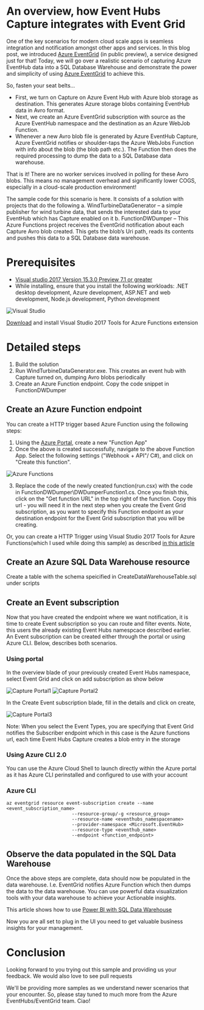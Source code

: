 # An overview, how Event Hubs Capture integrates with Event Grid 

One of the key scenarios for modern cloud scale apps is seamless integration and notification amongst other apps and services. In this blog post, we introduced [Azure EventGrid](https://azure.microsoft.com/blog/introducing-azure-event-grid-an-event-service-for-modern-applications/) (in public preview), a service designed just for that!
Today, we will go over a realistic scenario of capturing Azure EventHub data into a SQL Database Warehouse and demonstrate the power and simplicity of using [Azure EventGrid](https://docs.microsoft.com/azure/event-grid/overview) to achieve this.

So, fasten your seat belts…
*	First, we turn on Capture on Azure Event Hub with Azure blob storage as destination. This generates Azure storage blobs containing EventHub data in Avro format.
*	Next, we create an Azure EventGrid subscription with source as the Azure EventHub namespace and the destination as an Azure WebJob Function.
*	Whenever a new Avro blob file is generated by Azure EventHub Capture, Azure EventGrid notifies or shoulder-taps the Azure WebJobs Function with info about the blob (the blob path etc.). The Function then does the required processing to dump the data to a SQL Database data warehouse.

That is it! There are no worker services involved in polling for these Avro blobs. This means no management overhead and significantly lower COGS, especially in a cloud-scale production environment!

The sample code for this scenario is here. It consists of a solution with projects that do the following
a.	WindTurbineDataGenerator – a simple publisher for wind turbine data, that sends the interested data to your EventHub which has Capture enabled on it
b.	FunctionDWDumper – This Azure Functions project receives the EventGrid notification about each Capture Avro blob created. This gets the blob’s Uri path, reads its contents and pushes this data to a SQL Database data warehouse.

# Prerequisites
*	[Visual studio 2017 Version 15.3.0 Preview 7.1 or greater](https://www.visualstudio.com/vs/preview/)
*	While installing, ensure that you install the following workloads: .NET desktop development, Azure development, ASP.NET and web development, Node.js development, Python development

![Visual Studio](./media/EventCaptureGridDemo1.png)

[Download](https://marketplace.visualstudio.com/vsgallery/e3705d94-7cc3-4b79-ba7b-f43f30774d28) and install Visual Studio 2017 Tools for Azure Functions extension

# Detailed steps
1. Build the solution
2. Run WindTurbineDataGenerator.exe. This creates an event hub with Capture turned on, dumping Avro blobs periodically
3. Create an Azure Function endpoint. Copy the code snippet in FunctionDWDumper

## Create an Azure Function endpoint
You can create a HTTP trigger based Azure Function using the following steps:

1. Using the [Azure Portal](https://ms.portal.azure.com), create a new "Function App"
2. Once the above is created successfully, navigate to the above Function App. Select the following settings ("Webhook + API"/ C#), and click on "Create this function".

![Azure Functions](./media/EventCaptureGridDemo2.png)

3. Replace the code of the newly created function(run.csx) with the code in FunctionDWDumper\DWDumperFunction1.cs. Once you finish this, click on the "Get function URL" in the top right of the function. Copy this url - you will need it in the next step when you create the Event Grid subscription, as you want to specify this Function endpoint as your destination endpoint for the Event Grid subscription that you will be creating.

Or, you can create a HTTP Trigger using Visual Studio 2017 Tools for Azure Functions(which I used while doing this sample) as described [in this article](https://blogs.msdn.microsoft.com/webdev/2017/05/10/azure-function-tools-for-visual-studio-2017/)

## Create an Azure SQL Data Warehouse resource
Create a table with the schema speicified in CreateDataWarehouseTable.sql under scripts

## Create an Event subscription
Now that you have created the endpoint where we want notification, it is time to create Event subscription so you can route and filter events. Note, this users the already existing Event Hubs namespcace described earlier.
An Event subscription can be created either through the portal or using Azure CLI. Below, describes both scenarios.

### Using portal
In the overview blade of your previously created Event Hubs namespace, select Event Grid and click on add subscription as show below

![Capture Portal1](./media/EventCaptureGridDemo3.png)
![Capture Portal2](./media/EventCaptureGridDemo4.png)

In the Create Event subscription blade, fill in the details and click on create,

![Capture Portal3](./media/EventCaptureGridDemo5.png)

Note: When you select the Event Types, you are specifying that Event Grid notifies the Subscriber endpoint which in this case is the Azure functions url, each time Event Hubs Capture creates a blob entry in the storage

### Using Azure CLI 2.0

You can use the Azure Cloud Shell to launch directly within the Azure portal as it has Azure CLI perinstalled and configured to use with your account

### Azure CLI
```cli
az eventgrid resource event-subscription create --name <event_subscription_name>
						--resource-group/-g <resource_group>
						--resource-name <eventhubs_namespacename>
						--provider-namespace <Microsoft.EventHub>
						--resource-type <eventhub_name>
						--endpoint <function_endpoint>

```

## Observe the data populated in the SQL Data Warehouse
Once the above steps are complete, data should now be populated in the data warehouse. I.e. EventGrid notifies Azure Function which then dumps the data to the data warehouse.  You can use powerful data visualization tools with your data warehouse to achieve your Actionable insights.

This article shows how to use [Power BI with SQL Data Warehouse](https://docs.microsoft.com/azure/sql-data-warehouse/sql-data-warehouse-integrate-power-bi)

Now you are all set to plug in the UI you need to get valuable business insights for your management.

# Conclusion
Looking forward to you trying out this sample and providing us your feedback. We would also love to see pull requests

We'll be providing more samples as we understand newer scenarios that your encounter.
So, please stay tuned to much more from the Azure EventHubs/EventGrid team. Ciao!




 
 

